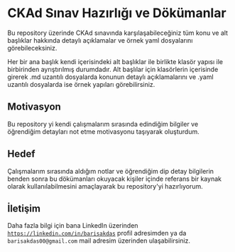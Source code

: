# CKAd Sınav Hazırlığı ve Dökümanlar
Bu repository üzerinde CKAd sınavında karşılaşabileceğiniz tüm konu ve alt başlıklar hakkında detaylı açıklamalar ve örnek yaml dosyalarını görebileceksiniz.

Her bir ana başlık kendi içerisindeki alt başlıklar ile birlikte klasör yapısı ile birbirinden ayrıştırılmış durumdadır.
Alt başlılar için klasörlerin içerisinde girerek .md uzantılı dosyalarda konunun detaylı açıklamalarını ve .yaml uzantılı dosyalarda ise örnek yapıları görebilirsiniz.

## Motivasyon
Bu repository yi kendi çalışmalarım sırasında edindiğim bilgiler ve öğrendiğim detayları not etme motivasyonu taşıyarak oluşturdum.

## Hedef
Çalışmalarım sırasında aldığım notlar ve öğrendiğim dip detay bilgilerin benden sonra bu dökümanları okuyacak kişiler içinde referans bir kaynak olarak kullanılabilmesini amaçlayarak bu repository'yi hazırlıyorum.

## İletişim
Daha fazla bilgi için bana LinkedIn üzerinden [`https://linkedin.com/in/barisakdas`](https://linkedin.com/in/https://www.linkedin.com/in/barisakdas/) profil adresimden ya da `barisakdas00@gmail.com` mail adresim üzerinden ulaşabilirsiniz.